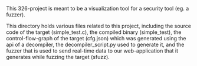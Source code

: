 This 326-project is meant to be a visualization tool for a security tool (eg. a fuzzer).

This directory holds various files related to this project, including the source code of the target 
(simple\_test.c), the compiled binary (simple\_test), the control-flow-graph of the target 
(cfg.json) which was generated using the api of a decompiler, the decompiler\_script.py used to
generate it, and the fuzzer that is used to send real-time data to our web-application that it
generates while fuzzing the target (sfuzz).
